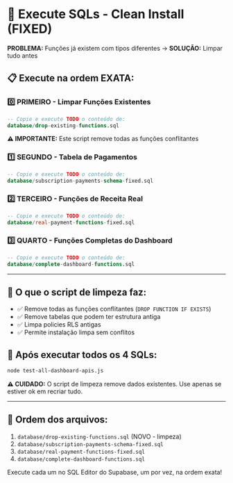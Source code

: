 # 🚀 Execute SQLs - Clean Install (FIXED)

**PROBLEMA:** Funções já existem com tipos diferentes → **SOLUÇÃO:** Limpar tudo antes

## 📋 Execute na ordem EXATA:

### 0️⃣ **PRIMEIRO** - Limpar Funções Existentes
```sql
-- Copie e execute TODO o conteúdo de:
database/drop-existing-functions.sql
```
**⚠️ IMPORTANTE:** Este script remove todas as funções conflitantes

### 1️⃣ **SEGUNDO** - Tabela de Pagamentos  
```sql
-- Copie e execute TODO o conteúdo de:
database/subscription-payments-schema-fixed.sql
```

### 2️⃣ **TERCEIRO** - Funções de Receita Real
```sql
-- Copie e execute TODO o conteúdo de:
database/real-payment-functions-fixed.sql
```

### 3️⃣ **QUARTO** - Funções Completas do Dashboard
```sql
-- Copie e execute TODO o conteúdo de:
database/complete-dashboard-functions.sql
```

---

## 🔧 O que o script de limpeza faz:

- ✅ Remove todas as funções conflitantes (`DROP FUNCTION IF EXISTS`)
- ✅ Remove tabelas que podem ter estrutura antiga
- ✅ Limpa policies RLS antigas
- ✅ Permite instalação limpa sem conflitos

## 🎯 Após executar todos os 4 SQLs:

```bash
node test-all-dashboard-apis.js
```

**⚠️ CUIDADO:** O script de limpeza remove dados existentes. Use apenas se estiver ok em recriar tudo.

---

## 📁 Ordem dos arquivos:

1. `database/drop-existing-functions.sql` (NOVO - limpeza)
2. `database/subscription-payments-schema-fixed.sql` 
3. `database/real-payment-functions-fixed.sql`
4. `database/complete-dashboard-functions.sql`

Execute cada um no SQL Editor do Supabase, um por vez, na ordem exata!